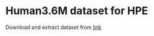 # Human3.6M dataset for HPE

Download and extract dataset from [link](https://drive.google.com/drive/folders/1kgVH-GugrLoc9XyvP6nRoaFpw3TmM5xK)
